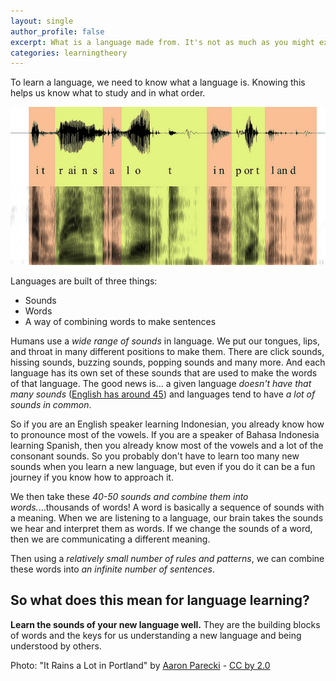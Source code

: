 ```yaml
---
layout: single
author_profile: false
excerpt: What is a language made from. It's not as much as you might except.
categories: learningtheory
---
```


To learn a language, we need to know what a language is. Knowing this helps us know what to study and in what order.


![](/assets/rainsportland.jpg)



Languages are built of three things:


- Sounds
- Words
- A way of combining words to make sentences

Humans use a *wide range of sounds* in language. We put our tongues, lips, and throat in many different positions to make them. There are click sounds, hissing sounds, buzzing sounds, popping sounds and many more. And each language has its own set of these sounds that are used to make the words of that language. The good news is... a given language *doesn't have that many sounds* ([English has around 45](https://en.wikipedia.org/wiki/English_phonology)) and languages tend to have *a lot of sounds in common*.

So if you are an English speaker learning Indonesian, you already know how to pronounce most of the vowels. If you are a speaker of Bahasa Indonesia learning Spanish, then you already know most of the vowels and a lot of the consonant sounds. So you probably don't have to learn too many new sounds when you learn a new language, but even if you do it can be a fun journey if you know how to approach it.

We then take these *40-50 sounds and combine them into words.*...thousands of words! A word is basically a sequence of sounds with a meaning. When we are listening to a language, our brain takes the sounds we hear and interpret them as words. If we change the sounds of a word, then we are communicating a different meaning.

Then using a *relatively small number of rules and patterns*, we can combine these words into *an infinite number of sentences*.


## So what does this mean for language learning?

**Learn the sounds of your new language well.** They are the building blocks of words and the keys for us understanding a new language and being understood by others.



Photo: "It Rains a Lot in Portland" by [Aaron Parecki](https://www.flickr.com/photos/aaronpk/) - [CC by 2.0](https://creativecommons.org/licenses/by/2.0/)